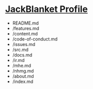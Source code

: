 # [JackBlanket Profile](.README.md)

- README.md
- /features.md
- /content.md
- /code-of-conduct.md
- /issues.md
- /src.md
- /docs.md
- /ir.md
- /mhe.md
- /nhmg.md
- /about.md
- /index.md
